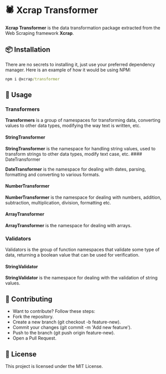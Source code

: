 # 🕷️ Xcrap Transformer

**Xcrap Transformer** is the data transformation package extracted from the Web Scraping framework **Xcrap**.

## 📦 Installation

There are no secrets to installing it, just use your preferred dependency manager. Here is an example of how it would be using NPM:

```cmd
npm i @xcrap/transformer
```

## 🚀 Usage

### Transformers

**Transformers** is a group of namespaces for transforming data, converting values ​​to other data types, modifying the way text is written, etc.
#### StringTransformer

**StringTransformer** is the namespace for handling string values, used to transform strings to other data types, modify text case, etc. #### DateTransformer

**DateTransformer** is the namespace for dealing with dates, parsing, formatting and converting to various formats.
#### NumberTransformer

**NumberTransformer** is the namespace for dealing with numbers, addition, subtraction, multiplication, division, formatting etc.
#### ArrayTransformer

**ArrayTransformer** is the namespace for dealing with arrays.
### Validators

Validators is the group of function namespaces that validate some type of data, returning a boolean value that can be used for verification.
#### StringValidator

**StringValidator** is the namespace for dealing with the validation of string values.

## 🤝 Contributing

- Want to contribute? Follow these steps:
- Fork the repository.
- Create a new branch (git checkout -b feature-new).
- Commit your changes (git commit -m 'Add new feature').
- Push to the branch (git push origin feature-new).
- Open a Pull Request.

## 📝 License

This project is licensed under the MIT License.